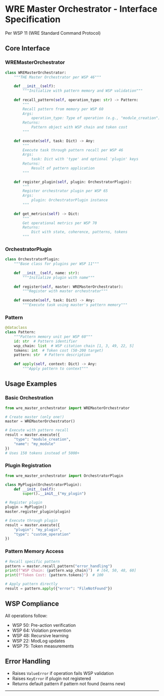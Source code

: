 # WRE Master Orchestrator - Interface Specification

Per WSP 11 (WRE Standard Command Protocol)

## Core Interface

### WREMasterOrchestrator

```python
class WREMasterOrchestrator:
    """THE Master Orchestrator per WSP 46"""
    
    def __init__(self):
        """Initialize with pattern memory and WSP validation"""
        
    def recall_pattern(self, operation_type: str) -> Pattern:
        """
        Recall pattern from memory per WSP 60
        Args:
            operation_type: Type of operation (e.g., "module_creation")
        Returns:
            Pattern object with WSP chain and token cost
        """
        
    def execute(self, task: Dict) -> Any:
        """
        Execute task through pattern recall per WSP 46
        Args:
            task: Dict with 'type' and optional 'plugin' keys
        Returns:
            Result of pattern application
        """
        
    def register_plugin(self, plugin: OrchestratorPlugin):
        """
        Register orchestrator plugin per WSP 65
        Args:
            plugin: OrchestratorPlugin instance
        """
        
    def get_metrics(self) -> Dict:
        """
        Get operational metrics per WSP 70
        Returns:
            Dict with state, coherence, patterns, tokens
        """
```

### OrchestratorPlugin

```python
class OrchestratorPlugin:
    """Base class for plugins per WSP 11"""
    
    def __init__(self, name: str):
        """Initialize plugin with name"""
        
    def register(self, master: WREMasterOrchestrator):
        """Register with master orchestrator"""
        
    def execute(self, task: Dict) -> Any:
        """Execute task using master's pattern memory"""
```

### Pattern

```python
@dataclass
class Pattern:
    """Pattern memory unit per WSP 60"""
    id: str  # Pattern identifier
    wsp_chain: list  # WSP citation chain [1, 3, 49, 22, 5]
    tokens: int  # Token cost (50-200 target)
    pattern: str  # Pattern description
    
    def apply(self, context: Dict) -> Any:
        """Apply pattern to context"""
```

## Usage Examples

### Basic Orchestration
```python
from wre_master_orchestrator import WREMasterOrchestrator

# Create master (only one!)
master = WREMasterOrchestrator()

# Execute with pattern recall
result = master.execute({
    "type": "module_creation",
    "name": "my_module"
})
# Uses 150 tokens instead of 5000+
```

### Plugin Registration
```python
from wre_master_orchestrator import OrchestratorPlugin

class MyPlugin(OrchestratorPlugin):
    def __init__(self):
        super().__init__("my_plugin")

# Register plugin
plugin = MyPlugin()
master.register_plugin(plugin)

# Execute through plugin
result = master.execute({
    "plugin": "my_plugin",
    "type": "custom_operation"
})
```

### Pattern Memory Access
```python
# Recall specific pattern
pattern = master.recall_pattern("error_handling")
print(f"WSP Chain: {pattern.wsp_chain}")  # [64, 50, 48, 60]
print(f"Token Cost: {pattern.tokens}")  # 100

# Apply pattern directly
result = pattern.apply({"error": "FileNotFound"})
```

## WSP Compliance
All operations follow:
- WSP 50: Pre-action verification
- WSP 64: Violation prevention
- WSP 48: Recursive learning
- WSP 22: ModLog updates
- WSP 75: Token measurements

## Error Handling
- Raises `ValueError` if operation fails WSP validation
- Raises `KeyError` if plugin not registered
- Returns default pattern if pattern not found (learns new)

---
